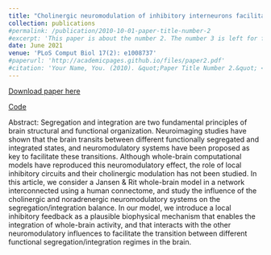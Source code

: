 ```yaml
---
title: "Cholinergic neuromodulation of inhibitory interneurons facilitates functional integration in whole-brain models"
collection: publications
#permalink: /publication/2010-10-01-paper-title-number-2
#excerpt: 'This paper is about the number 2. The number 3 is left for future work.'
date: June 2021
venue: 'PLoS Comput Biol 17(2): e1008737'
#paperurl: 'http://academicpages.github.io/files/paper2.pdf'
#citation: 'Your Name, You. (2010). &quot;Paper Title Number 2.&quot; <i>Journal 1</i>. 1(2).'
---
```


[Download paper here](https://journals.plos.org/ploscompbiol/article?id=10.1371/journal.pcbi.1008737)

[Code](https://github.com/vandal-uv/Neuromod2020)



Abstract:
Segregation and integration are two fundamental principles of brain structural and functional organization. Neuroimaging studies have shown that the brain transits between different functionally segregated and integrated states, and neuromodulatory systems have been proposed as key to facilitate these transitions. Although whole-brain computational models have reproduced this neuromodulatory effect, the role of local inhibitory circuits and their cholinergic modulation has not been studied. In this article, we consider a Jansen & Rit whole-brain model in a network interconnected using a human connectome, and study the influence of the cholinergic and noradrenergic neuromodulatory systems on the segregation/integration balance. In our model, we introduce a local inhibitory feedback as a plausible biophysical mechanism that enables the integration of whole-brain activity, and that interacts with the other neuromodulatory influences to facilitate the transition between different functional segregation/integration regimes in the brain.
